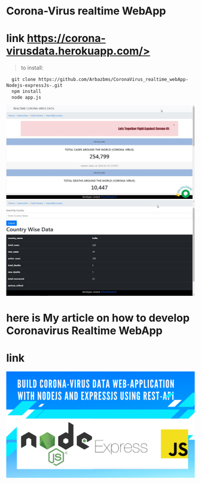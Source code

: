 # Corona-Virus realtime WebApp
# link <a href = "https://corona-virusdata.herokuapp.com/">https://corona-virusdata.herokuapp.com/></a>
> to install:

```
  git clone https://github.com/Arbazbms/CoronaVirus_realtime_webApp-Nodejs-expressJs-.git
  npm install
  node app.js
```

![alt text](https://github.com/Arbazbms/CoronaVirus_realtime_webApp-Nodejs-expressJs-/blob/master/public/images/1.jpg)
![alt text](https://github.com/Arbazbms/CoronaVirus_realtime_webApp-Nodejs-expressJs-/blob/master/public/images/2.jpg)

# here is My article on how to develop Coronavirus Realtime WebApp
# link <a href = "https://hashnode.com/post/corona-virus-data-web_app-using-third-party-api-ck8075uye03dzzis11qoa91db"></a>
![alt text](https://github.com/Arbazbms/CoronaVirus_realtime_webApp-Nodejs-expressJs-/blob/master/public/images/BUILDING%20CORONA-VIRUS%20DATA%20WEB-APPLICATION%20WITH%20NODEJS%20AND%20EXPRESSJS%20USING%20REST-API%20(1).png)

